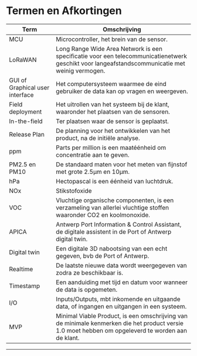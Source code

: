 #

# Termen en Afkortingen

| Term | Omschrijving |
| ------------------------------------ | -------------------------------------------- |
| MCU | Microcontroller, het brein van de sensor. |
| LoRaWAN | Long Range Wide Area Network is een specificatie voor een telecommunicatienetwerk geschikt voor langeafstandscommunicatie met weinig vermogen.
| GUI of Graphical user interface | Het computersysteem waarmee de eind gebruiker de data kan op vragen en weergeven. |
| Field deployment | Het uitrollen van het systeem bij de klant, waaronder het plaatsen van de sensoren. |
| In-the-field | Ter plaatsen waar de sensor is geplaatst. |
| Release Plan | De planning voor het ontwikkelen van het product, na de initiële analyse. |
| ppm | Parts per million is een maatéénheid om concentratie aan te geven. |
| PM2.5 en PM10 | De standaard maten voor het meten van fijnstof met grote 2.5µm en 10µm. |
| hPa | Hectopascal is een éénheid van luchtdruk. |
| NOx | Stikstofoxide |
| VOC | Vluchtige organische componenten, is een verzameling van allerlei vluchtige stoffen waaronder CO2 en koolmonoxide. |
| APICA | Antwerp Port Information & Control Assistant, de digitale assistent in de Port of Antwerp digital twin. |
| Digital twin | Een digitale 3D nabootsing van een echt gegeven, bvb de Port of Antwerp. |
| Realtime | De laatste nieuwe data wordt weergegeven van zodra ze beschikbaar is. |
| Timestamp | Een aanduiding met tijd en datum voor wanneer de data is opgemeten. |
| I/O | Inputs/Outputs, mbt inkomende en uitgaande data, of ingangen en uitgangen in een systeem. |
| MVP | Minimal Viable Product, is een omschrijving van de minimale kenmerken die het product versie 1.0 moet hebben om opgeleverd te worden aan de klant. |

---

<div style="page-break-after: always"></div>
